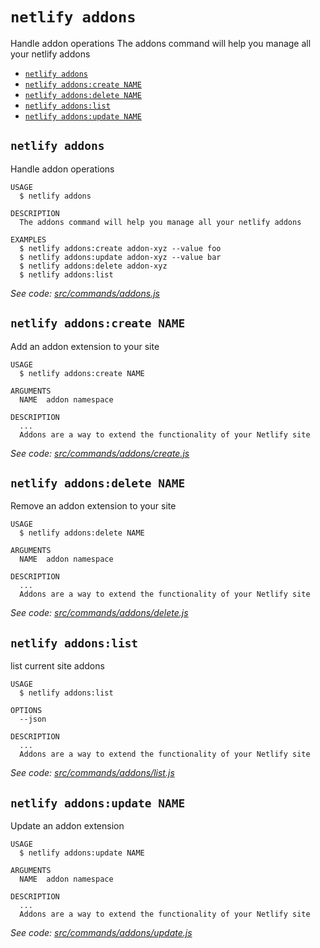 `netlify addons`
================

Handle addon operations
The addons command will help you manage all your netlify addons

* [`netlify addons`](#netlify-addons)
* [`netlify addons:create NAME`](#netlify-addonscreate-name)
* [`netlify addons:delete NAME`](#netlify-addonsdelete-name)
* [`netlify addons:list`](#netlify-addonslist)
* [`netlify addons:update NAME`](#netlify-addonsupdate-name)

## `netlify addons`

Handle addon operations

```
USAGE
  $ netlify addons

DESCRIPTION
  The addons command will help you manage all your netlify addons

EXAMPLES
  $ netlify addons:create addon-xyz --value foo
  $ netlify addons:update addon-xyz --value bar
  $ netlify addons:delete addon-xyz
  $ netlify addons:list
```

_See code: [src/commands/addons.js](https://github.com/netlify/cli/blob/v2.0.0-alpha.4/src/commands/addons.js)_

## `netlify addons:create NAME`

Add an addon extension to your site

```
USAGE
  $ netlify addons:create NAME

ARGUMENTS
  NAME  addon namespace

DESCRIPTION
  ...
  Addons are a way to extend the functionality of your Netlify site
```

_See code: [src/commands/addons/create.js](https://github.com/netlify/cli/blob/v2.0.0-alpha.4/src/commands/addons/create.js)_

## `netlify addons:delete NAME`

Remove an addon extension to your site

```
USAGE
  $ netlify addons:delete NAME

ARGUMENTS
  NAME  addon namespace

DESCRIPTION
  ...
  Addons are a way to extend the functionality of your Netlify site
```

_See code: [src/commands/addons/delete.js](https://github.com/netlify/cli/blob/v2.0.0-alpha.4/src/commands/addons/delete.js)_

## `netlify addons:list`

list current site addons

```
USAGE
  $ netlify addons:list

OPTIONS
  --json

DESCRIPTION
  ...
  Addons are a way to extend the functionality of your Netlify site
```

_See code: [src/commands/addons/list.js](https://github.com/netlify/cli/blob/v2.0.0-alpha.4/src/commands/addons/list.js)_

## `netlify addons:update NAME`

Update an addon extension

```
USAGE
  $ netlify addons:update NAME

ARGUMENTS
  NAME  addon namespace

DESCRIPTION
  ...
  Addons are a way to extend the functionality of your Netlify site
```

_See code: [src/commands/addons/update.js](https://github.com/netlify/cli/blob/v2.0.0-alpha.4/src/commands/addons/update.js)_
